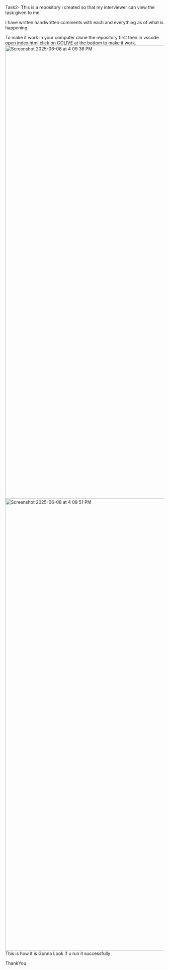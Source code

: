  Task2-
This is a repository i created so that my interviewer can view the task given to me

I have written handwritten comments with each and everything as of what is happening.

To make it work in your computer clone the repository first then in vscode open index.html click on GOLIVE at the bottom to make it work.
<img width="1440" alt="Screenshot 2025-06-08 at 4 09 36 PM" src="https://github.com/user-attachments/assets/0ae8ac0c-753f-40ff-adf4-c7c4c8fae980" />
<img width="1436" alt="Screenshot 2025-06-08 at 4 08 51 PM" src="https://github.com/user-attachments/assets/9933e606-7a8a-499e-ae3d-1e3c5ed79316" />
This is how it is Gonna Look if u run it successfully

ThankYou


